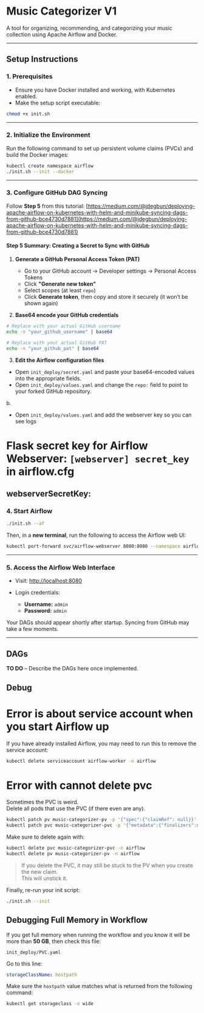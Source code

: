 # Music Categorizer V1

A tool for organizing, recommending, and categorizing your music collection using Apache Airflow and Docker.

---

## Setup Instructions

### 1. Prerequisites

* Ensure you have Docker installed and working, with Kubernetes enabled.
* Make the setup script executable:

```bash
chmod +x init.sh
```

---

### 2. Initialize the Environment

Run the following command to set up persistent volume claims (PVCs) and build the Docker images:

```bash
kubectl create namespace airflow
./init.sh --init --docker
```

---

### 3. Configure GitHub DAG Syncing

Follow **Step 5** from this tutorial:
[https://medium.com/@jdegbun/deploying-apache-airflow-on-kubernetes-with-helm-and-minikube-syncing-dags-from-github-bce4730d7881](https://medium.com/@jdegbun/deploying-apache-airflow-on-kubernetes-with-helm-and-minikube-syncing-dags-from-github-bce4730d7881)

#### Step 5 Summary: Creating a Secret to Sync with GitHub

1. **Generate a GitHub Personal Access Token (PAT)**

   * Go to your GitHub account → Developer settings → Personal Access Tokens
   * Click **"Generate new token"**
   * Select scopes (at least `repo`)
   * Click **Generate token**, then copy and store it securely (it won’t be shown again)

2. **Base64 encode your GitHub credentials**

```bash
# Replace with your actual GitHub username
echo -n "your_github_username" | base64

# Replace with your actual GitHub PAT
echo -n "your_github_pat" | base64
```

3. **Edit the Airflow configuration files**

* Open `init_deploy/secret.yaml` and paste your base64-encoded values into the appropriate fields.
* Open `init_deploy/values.yaml` and change the `repo:` field to point to your forked GitHub repository.

b.
* Open `init_deploy/values.yaml` and add the webserver key so you can see logs
# Flask secret key for Airflow Webserver: `[webserver] secret_key` in airflow.cfg
webserverSecretKey:
---

### 4. Start Airflow

```bash
./init.sh --af
```

Then, in a **new terminal**, run the following to access the Airflow web UI:

```bash
kubectl port-forward svc/airflow-webserver 8080:8080 --namespace airflow
```

---

### 5. Access the Airflow Web Interface

* Visit: [http://localhost:8080](http://localhost:8080)
* Login credentials:

  * **Username:** `admin`
  * **Password:** `admin`

Your DAGs should appear shortly after startup. Syncing from GitHub may take a few moments.

---

## DAGs

**TO DO** – Describe the DAGs here once implemented.


## Debug

# Error is about service account when you start Airflow up

If you have already installed Airflow, you may need to run this to remove the service account:

```bash
kubectl delete serviceaccount airflow-worker -n airflow
```

# Error with cannot delete pvc

Sometimes the PVC is weird.  
Delete all pods that use the PVC (if there even are any).

```bash
kubectl patch pv music-categorizer-pv -p '{"spec":{"claimRef": null}}' -n airflow
kubectl patch pvc music-categorizer-pvc -p '{"metadata":{"finalizers":null}}' --type=merge -n airflow
```

Make sure to delete again with:

```bash
kubectl delete pvc music-categorizer-pvc -n airflow
kubectl delete pv music-categorizer-pv -n airflow
```

> If you delete the PVC, it may still be stuck to the PV when you create the new claim.  
> This will unstick it.

Finally, re-run your init script:

```bash
./init.sh --init
```

## Debugging Full Memory in Workflow

If you get full memory when running the workflow and you know it will be more than **50 GB**, then check this file:

```
init_deploy/PVC.yaml
```

Go to this line:

```yaml
storageClassName: hostpath
```

Make sure the `hostpath` value matches what is returned from the following command:

```sh
kubectl get storageclass -o wide
```
